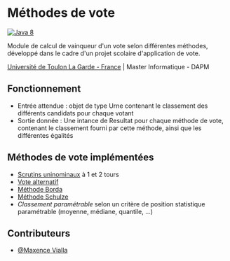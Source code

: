 # Méthodes de vote

[![Java 8](https://img.shields.io/badge/Java-8-blue.svg?style=flat)](https://www.java.com/)

Module de calcul de vainqueur d'un vote selon différentes méthodes, développé dans le cadre d'un projet scolaire d'application de vote. 

[Université de Toulon La Garde - France](http://www.univ-tln.fr) | Master Informatique - DAPM

Fonctionnement
------------
* Entrée attendue : objet de type Urne contenant le classement des différents candidats pour chaque votant
* Sortie donnée : Une intance de Resultat pour chaque méthode de vote, contenant le classement fourni par cette méthode, ainsi que les différentes égalités

Méthodes de vote implémentées
------------
* [Scrutins uninominaux](https://fr.wikipedia.org/wiki/Scrutin_uninominal) à 1 et 2 tours
* [Vote alternatif](https://fr.wikipedia.org/wiki/Vote_alternatif)
* [Méthode Borda](https://fr.wikipedia.org/wiki/Méthode_Borda)
* [Méthode Schulze](https://fr.wikipedia.org/wiki/Méthode_Schulze)
* _Classement paramétrable_ selon un critère de position statistique paramétrable (moyenne, médiane, quantile, ...)


Contributeurs
------------
* [@Maxence Vialla](https://github.com/maxencevialla)

